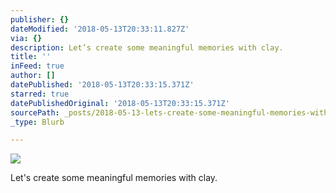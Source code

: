 ```yaml
---
publisher: {}
dateModified: '2018-05-13T20:33:11.827Z'
via: {}
description: Let’s create some meaningful memories with clay.
title: ''
inFeed: true
author: []
datePublished: '2018-05-13T20:33:15.371Z'
starred: true
datePublishedOriginal: '2018-05-13T20:33:15.371Z'
sourcePath: _posts/2018-05-13-lets-create-some-meaningful-memories-with-clay.md
_type: Blurb

---
```

![](https://the-grid-user-content.s3-us-west-2.amazonaws.com/700e450d-8f23-436f-aeba-cff961046c49.jpg)

Let's create some meaningful memories with clay.